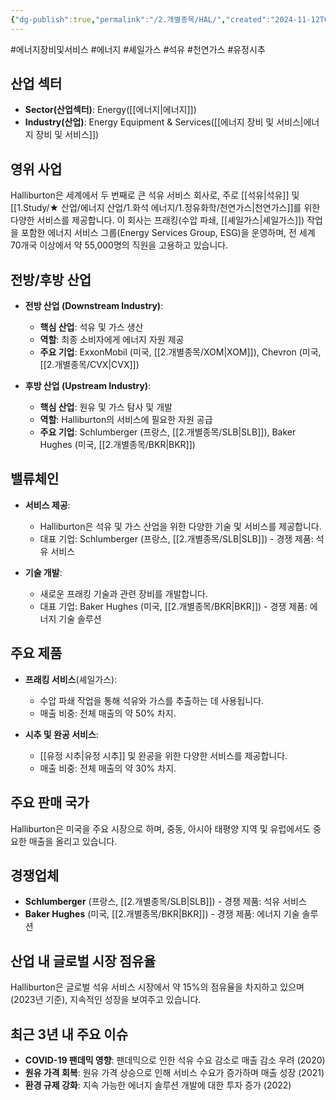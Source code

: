 ```yaml
---
{"dg-publish":true,"permalink":"/2.개별종목/HAL/","created":"2024-11-12T09:56:20.993+09:00","updated":"2025-07-29T21:37:04.715+09:00"}
---
```


#에너지장비및서비스 #에너지 #셰일가스 #석유 #천연가스 #유정시추

## 산업 섹터

- **Sector(산업섹터)**: Energy([[에너지\|에너지]])
- **Industry(산업)**: Energy Equipment & Services([[에너지 장비 및 서비스\|에너지 장비 및 서비스]])

## 영위 사업

Halliburton은 세계에서 두 번째로 큰 석유 서비스 회사로, 주로 [[석유\|석유]] 및 [[1.Study/★ 산업/에너지 산업/1.화석 에너지/1.정유화학/천연가스\|천연가스]]를 위한 다양한 서비스를 제공합니다. 이 회사는 프래킹(수압 파쇄, [[셰일가스\|셰일가스]]) 작업을 포함한 에너지 서비스 그룹(Energy Services Group, ESG)을 운영하며, 전 세계 70개국 이상에서 약 55,000명의 직원을 고용하고 있습니다.

## 전방/후방 산업

- **전방 산업 (Downstream Industry)**:
    
    - **핵심 산업**: 석유 및 가스 생산
    - **역할**: 최종 소비자에게 에너지 자원 제공
    - **주요 기업**: ExxonMobil (미국, [[2.개별종목/XOM\|XOM]]), Chevron (미국, [[2.개별종목/CVX\|CVX]])
    
- **후방 산업 (Upstream Industry)**:
    
    - **핵심 산업**: 원유 및 가스 탐사 및 개발
    - **역할**: Halliburton의 서비스에 필요한 자원 공급
    - **주요 기업**: Schlumberger (프랑스, [[2.개별종목/SLB\|SLB]]), Baker Hughes (미국, [[2.개별종목/BKR\|BKR]])
    

## 밸류체인

- **서비스 제공**:
    
    - Halliburton은 석유 및 가스 산업을 위한 다양한 기술 및 서비스를 제공합니다.
    - 대표 기업: Schlumberger (프랑스, [[2.개별종목/SLB\|SLB]]) - 경쟁 제품: 석유 서비스
    
- **기술 개발**:
    
    - 새로운 프래킹 기술과 관련 장비를 개발합니다.
    - 대표 기업: Baker Hughes (미국, [[2.개별종목/BKR\|BKR]]) - 경쟁 제품: 에너지 기술 솔루션
    

## 주요 제품

- **프래킹 서비스**(셰일가스):
    
    - 수압 파쇄 작업을 통해 석유와 가스를 추출하는 데 사용됩니다.
    - 매출 비중: 전체 매출의 약 50% 차지.
      
- **시추 및 완공 서비스**:
    
    - [[유정 시추\|유정 시추]] 및 완공을 위한 다양한 서비스를 제공합니다.
    - 매출 비중: 전체 매출의 약 30% 차지.

## 주요 판매 국가

Halliburton은 미국을 주요 시장으로 하며, 중동, 아시아 태평양 지역 및 유럽에서도 중요한 매출을 올리고 있습니다.

## 경쟁업체

- **Schlumberger** (프랑스, [[2.개별종목/SLB\|SLB]]) - 경쟁 제품: 석유 서비스
- **Baker Hughes** (미국, [[2.개별종목/BKR\|BKR]]) - 경쟁 제품: 에너지 기술 솔루션

## 산업 내 글로벌 시장 점유율

Halliburton은 글로벌 석유 서비스 시장에서 약 15%의 점유율을 차지하고 있으며(2023년 기준), 지속적인 성장을 보여주고 있습니다.

## 최근 3년 내 주요 이슈

- **COVID-19 팬데믹 영향**: 팬데믹으로 인한 석유 수요 감소로 매출 감소 우려 (2020)
- **원유 가격 회복**: 원유 가격 상승으로 인해 서비스 수요가 증가하며 매출 성장 (2021)
- **환경 규제 강화**: 지속 가능한 에너지 솔루션 개발에 대한 투자 증가 (2022)